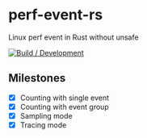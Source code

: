 # perf-event-rs

Linux perf event in Rust without unsafe

[![Build / Development](https://github.com/OptimatistOpenSource/perf-event-rs/actions/workflows/build-dev.yml/badge.svg?branch=main)](https://github.com/OptimatistOpenSource/perf-event-rs/actions/workflows/build-dev.yml)

## Milestones

- [x] Counting with single event
- [x] Counting with event group
- [x] Sampling mode
- [x] Tracing mode

